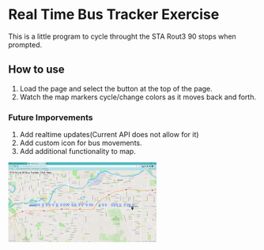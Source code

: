 # Real Time Bus Tracker Exercise

This is a little program to cycle throught the STA Rout3 90 stops when prompted. 

## How to use
1. Load the page and select the button at the top of the page. 
2. Watch the map markers cycle/change colors as it moves back and forth.

### Future Imporvements
1. Add realtime updates(Current API does not allow for it)
2. Add custom icon for bus movements.
3. Add additional functionality to map. 

<img src= "STARoute.png" width='300'/>
